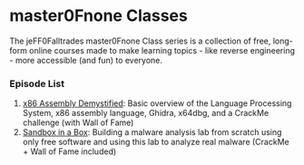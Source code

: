# master0Fnone Classes

The jeFF0Falltrades master0Fnone Class series is a collection of free, long-form online courses made to make learning topics - like reverse engineering - more accessible (and fun) to everyone.

### Episode List

1. [x86 Assembly Demystified](https://github.com/jeFF0Falltrades/Tutorials/tree/master/master0Fnone_classes/1_x86_Demystified/): Basic overview of the Language Processing System, x86 assembly language, Ghidra, x64dbg, and a CrackMe challenge (with Wall of Fame)
2. [Sandbox in a Box](https://github.com/jeFF0Falltrades/Tutorials/tree/master/master0Fnone_classes/2_Sandbox_in_a_Box/): Building a malware analysis lab from scratch using only free software and using this lab to analyze real malware (CrackMe + Wall of Fame included)
